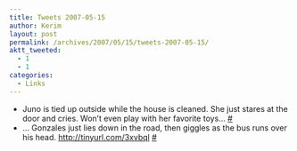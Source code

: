 ```yaml
---
title: Tweets 2007-05-15
author: Kerim
layout: post
permalink: /archives/2007/05/15/tweets-2007-05-15/
aktt_tweeted:
  - 1
  - 1
categories:
  - Links
---
```

  * Juno is tied up outside while the house is cleaned. She just stares at the door and cries. Won&#8217;t even play with her favorite toys&#8230; <a href="http://twitter.com/kerim/statuses/64490972" onclick="_gaq.push(['_trackEvent', 'outbound-article', 'http://twitter.com/kerim/statuses/64490972', '#']);" >#</a>
  * &#8230; Gonzales just lies down in the road, then giggles as the bus runs over his head. <a href="http://tinyurl.com/3xvbql" onclick="_gaq.push(['_trackEvent', 'outbound-article', 'http://tinyurl.com/3xvbql', 'http://tinyurl.com/3xvbql']);"  rel="nofollow">http://tinyurl.com/3xvbql</a> <a href="http://twitter.com/kerim/statuses/64916982" onclick="_gaq.push(['_trackEvent', 'outbound-article', 'http://twitter.com/kerim/statuses/64916982', '#']);" >#</a>

